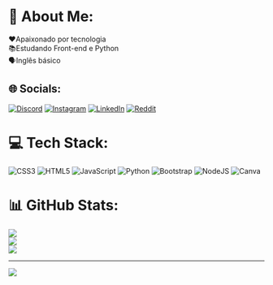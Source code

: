 # 💫 About Me:
❤️Apaixonado por tecnologia<br>📚Estudando Front-end e Python<br>🗣️Inglês básico


## 🌐 Socials:
[![Discord](https://img.shields.io/badge/Discord-%237289DA.svg?logo=discord&logoColor=white)](https://discord.gg/ismaelbrendo) [![Instagram](https://img.shields.io/badge/Instagram-%23E4405F.svg?logo=Instagram&logoColor=white)](https://instagram.com/ismaelbrendo0) [![LinkedIn](https://img.shields.io/badge/LinkedIn-%230077B5.svg?logo=linkedin&logoColor=white)](https://linkedin.com/in/ismael-brendo-1301b5253) [![Reddit](https://img.shields.io/badge/Reddit-%23FF4500.svg?logo=Reddit&logoColor=white)](https://reddit.com/user/godseth0) 

# 💻 Tech Stack:
![CSS3](https://img.shields.io/badge/css3-%231572B6.svg?style=for-the-badge&logo=css3&logoColor=white) ![HTML5](https://img.shields.io/badge/html5-%23E34F26.svg?style=for-the-badge&logo=html5&logoColor=white) ![JavaScript](https://img.shields.io/badge/javascript-%23323330.svg?style=for-the-badge&logo=javascript&logoColor=%23F7DF1E) ![Python](https://img.shields.io/badge/python-3670A0?style=for-the-badge&logo=python&logoColor=ffdd54) ![Bootstrap](https://img.shields.io/badge/bootstrap-%23563D7C.svg?style=for-the-badge&logo=bootstrap&logoColor=white) ![NodeJS](https://img.shields.io/badge/node.js-6DA55F?style=for-the-badge&logo=node.js&logoColor=white) ![Canva](https://img.shields.io/badge/Canva-%2300C4CC.svg?style=for-the-badge&logo=Canva&logoColor=white)
# 📊 GitHub Stats:
![](https://github-readme-stats.vercel.app/api?username=ismaelbrendo2&theme=dark&hide_border=false&include_all_commits=true&count_private=true)<br/>
![](https://github-readme-streak-stats.herokuapp.com/?user=ismaelbrendo2&theme=dark&hide_border=false)<br/>
![](https://github-readme-stats.vercel.app/api/top-langs/?username=ismaelbrendo2&theme=dark&hide_border=false&include_all_commits=true&count_private=true&layout=compact)

---
[![](https://visitcount.itsvg.in/api?id=ismaelbrendo2&icon=3&color=8)](https://visitcount.itsvg.in)

<!-- Proudly created with GPRM ( https://gprm.itsvg.in ) -->
